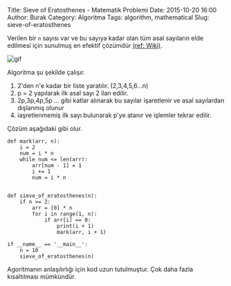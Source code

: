 Title: Sieve of Eratosthenes - Matematik Problemi
Date: 2015-10-20 16:00
Author: Burak
Category: Algoritma
Tags: algorithm, mathematical
Slug: sieve-of-eratosthenes

Verilen bir `n` sayısı var ve bu sayıya kadar olan tüm asal sayıların elde edilmesi için sunulmuş en efektif çözümdür [(ref: Wiki)](https://en.wikipedia.org/wiki/Sieve_of_Eratosthenes).

![gif](https://upload.wikimedia.org/wikipedia/commons/b/b9/Sieve_of_Eratosthenes_animation.gif)

Algoritma şu şekilde çalışır.

1. 2'den n'e kadar bir liste yaratılır. (2,3,4,5,6...n)
2. p = 2 yapılarak ilk asal sayı 2 ilan edilir.
3. 2p,3p,4p,5p ... gibi katlar alınarak bu sayılar işaretlenir ve asal sayılardan dışlanmış olunur
4. iaşretlenmemiş ilk sayı bulunarak p'ye atanır ve işlemler tekrar edilir.

Çözüm aşağıdaki gibi olur.


```
def mark(arr, n):
    i = 2
    num = i * n
    while num <= len(arr):
        arr[num - 1] = 1
        i += 1
        num = i * n


def sieve_of_eratosthenes(n):
    if n >= 2:
        arr = [0] * n
        for i in range(1, n):
            if arr[i] == 0:
                print(i + 1)
                mark(arr, i + 1)

if __name__ == '__main__':
    n = 10
    sieve_of_eratosthenes(n)
```


Agoritmanın anlaşılırlığı için kod uzun tutulmuştur. Çok daha fazla kısaltılması mümkündür.
